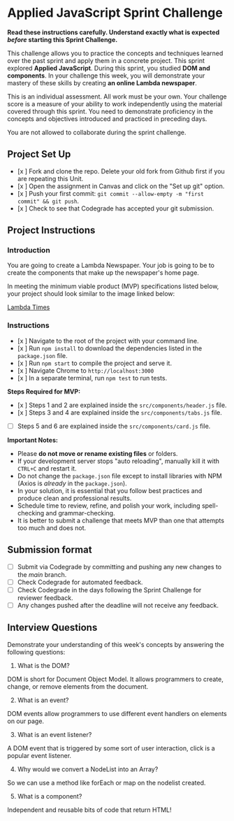 # Applied JavaScript Sprint Challenge

**Read these instructions carefully. Understand exactly what is expected _before_ starting this Sprint Challenge.**

This challenge allows you to practice the concepts and techniques learned over the past sprint and apply them in a concrete project. This sprint explored **Applied JavaScript**. During this sprint, you studied **DOM and components**. In your challenge this week, you will demonstrate your mastery of these skills by creating **an online Lambda newspaper**.

This is an individual assessment. All work must be your own. Your challenge score is a measure of your ability to work independently using the material covered through this sprint. You need to demonstrate proficiency in the concepts and objectives introduced and practiced in preceding days.

You are not allowed to collaborate during the sprint challenge.

## Project Set Up

- [x ] Fork and clone the repo. Delete your old fork from Github first if you are repeating this Unit.
- [x ] Open the assignment in Canvas and click on the "Set up git" option.
- [x ] Push your first commit: `git commit --allow-empty -m "first commit" && git push`.
- [x ] Check to see that Codegrade has accepted your git submission.

## Project Instructions

### Introduction

You are going to create a Lambda Newspaper. Your job is going to be to create the components that make up the newspaper's home page.

In meeting the minimum viable product (MVP) specifications listed below, your project should look similar to the image linked below:

[Lambda Times](https://tk-assets.lambdaschool.com/cac4803c-6e8f-4846-be0e-b20d82a34a73_lambda-times.png)

### Instructions

- [x ] Navigate to the root of the project with your command line.
- [x ] Run `npm install` to download the dependencies listed in the `package.json` file.
- [x ] Run `npm start` to compile the project and serve it.
- [x ] Navigate Chrome to `http://localhost:3000`
- [x ] In a separate terminal, run `npm test` to run tests.

**Steps Required for MVP:**

- [x ] Steps 1 and 2 are explained inside the `src/components/header.js` file.
- [x ] Steps 3 and 4 are explained inside the `src/components/tabs.js` file.
- [ ] Steps 5 and 6 are explained inside the `src/components/card.js` file.

**Important Notes:**

- Please **do not move or rename existing files** or folders.
- If your development server stops "auto reloading", manually kill it with `CTRL+C` and restart it.
- Do not change the `package.json` file except to install libraries with NPM (Axios is _already_ in the `package.json`).
- In your solution, it is essential that you follow best practices and produce clean and professional results.
- Schedule time to review, refine, and polish your work, including spell-checking and grammar-checking.
- It is better to submit a challenge that meets MVP than one that attempts too much and does not.

## Submission format

- [ ] Submit via Codegrade by committing and pushing any new changes to the *main* branch.
- [ ] Check Codegrade for automated feedback.
- [ ] Check Codegrade in the days following the Sprint Challenge for reviewer feedback.
- [ ] Any changes pushed after the deadline will not receive any feedback.

## Interview Questions

Demonstrate your understanding of this week's concepts by answering the following questions:

1. What is the DOM?

DOM is short for Document Object Model. It allows programmers to create, change, or remove elements from the document.

2. What is an event?

DOM events allow programmers to use different event handlers on elements on our page.

3. What is an event listener?

A DOM event that is triggered by some sort of user interaction, click is a popular event listener.

4. Why would we convert a NodeList into an Array?

So we can use a method like forEach or map on the nodelist created.

5. What is a component?

Independent and reusable bits of code that return HTML!


